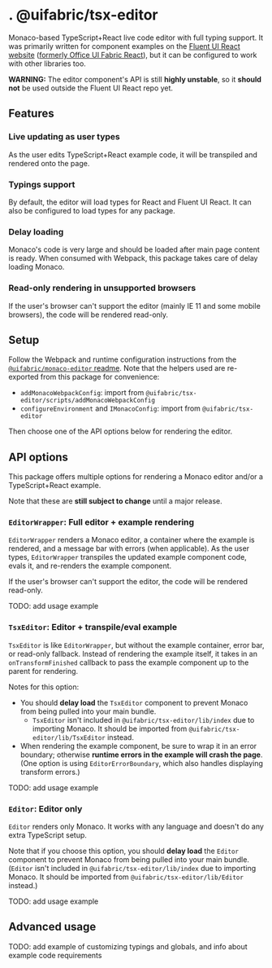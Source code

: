 # . @uifabric/tsx-editor

Monaco-based TypeScript+React live code editor with full typing support. It was primarily written for component examples on the [Fluent UI React website](https://developer.microsoft.com/en-us/fluentui#/controls/web) ([formerly Office UI Fabric React](https://developer.microsoft.com/en-us/office/blogs/ui-fabric-is-evolving-into-fluent-ui/)), but it can be configured to work with other libraries too.

**WARNING:** The editor component's API is still **highly unstable**, so it **should not** be used outside the Fluent UI React repo yet.

## Features

### Live updating as user types

As the user edits TypeScript+React example code, it will be transpiled and rendered onto the page.

### Typings support

By default, the editor will load types for React and Fluent UI React. It can also be configured to load types for any package.

### Delay loading

Monaco's code is very large and should be loaded after main page content is ready. When consumed with Webpack, this package takes care of delay loading Monaco.

### Read-only rendering in unsupported browsers

If the user's browser can't support the editor (mainly IE 11 and some mobile browsers), the code will be rendered read-only.

## Setup

Follow the Webpack and runtime configuration instructions from the [`@uifabric/monaco-editor` readme](https://github.com/microsoft/fluentui/blob/master/packages/monaco-editor/README.md). Note that the helpers used are re-exported from this package for convenience:

- `addMonacoWebpackConfig`: import from `@uifabric/tsx-editor/scripts/addMonacoWebpackConfig`
- `configureEnvironment` and `IMonacoConfig`: import from `@uifabric/tsx-editor`

Then choose one of the API options below for rendering the editor.

## API options

This package offers multiple options for rendering a Monaco editor and/or a TypeScript+React example.

Note that these are **still subject to change** until a major release.

### `EditorWrapper`: Full editor + example rendering

`EditorWrapper` renders a Monaco editor, a container where the example is rendered, and a message bar with errors (when applicable). As the user types, `EditorWrapper` transpiles the updated example component code, evals it, and re-renders the example component.

If the user's browser can't support the editor, the code will be rendered read-only.

TODO: add usage example

### `TsxEditor`: Editor + transpile/eval example

`TsxEditor` is like `EditorWrapper`, but without the example container, error bar, or read-only fallback. Instead of rendering the example itself, it takes in an `onTransformFinished` callback to pass the example component up to the parent for rendering.

Notes for this option:

- You should **delay load** the `TsxEditor` component to prevent Monaco from being pulled into your main bundle.
  - `TsxEditor` isn't included in `@uifabric/tsx-editor/lib/index` due to importing Monaco. It should be imported from `@uifabric/tsx-editor/lib/TsxEditor` instead.
- When rendering the example component, be sure to wrap it in an error boundary; otherwise **runtime errors in the example will crash the page**. (One option is using `EditorErrorBoundary`, which also handles displaying transform errors.)

TODO: add usage example

### `Editor`: Editor only

`Editor` renders only Monaco. It works with any language and doesn't do any extra TypeScript setup.

Note that if you choose this option, you should **delay load** the `Editor` component to prevent Monaco from being pulled into your main bundle. (`Editor` isn't included in `@uifabric/tsx-editor/lib/index` due to importing Monaco. It should be imported from `@uifabric/tsx-editor/lib/Editor` instead.)

TODO: add usage example

## Advanced usage

TODO: add example of customizing typings and globals, and info about example code requirements
